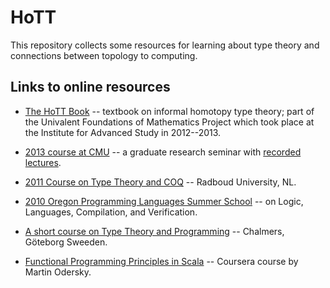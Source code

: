 HoTT
====
This repository collects some resources for learning about type theory and connections between topology to computing.

Links to online resources
-------------------------
+ [The HoTT Book][] -- textbook on informal homotopy type theory; part of the Univalent Foundations of Mathematics Project which took place at the Institute for Advanced Study in 2012--2013.

+ [2013 course at CMU][] -- a graduate research seminar with [recorded lectures][].

+ [2011 Course on Type Theory and COQ][] -- Radboud University, NL.

+ [2010 Oregon Programming Languages Summer School][] -- on Logic, Languages, Compilation, and Verification.

+ [A short course on Type Theory and Programming][] -- Chalmers, Göteborg Sweeden.

+ [Functional Programming Principles in Scala][] -- Coursera course by Martin Odersky.

[The HoTT Book]: https://github.com/HoTT/book
[2013 course at CMU]: http://www.cs.cmu.edu/~rwh/courses/hott/
[recorded lectures]: http://scs.hosted.panopto.com/Panopto/Pages/Sessions/List.aspx#folderID="07756bb0-b872-4a4a-95b1-b77ad206dab3"
[2011 Course on Type Theory and COQ]: http://www.cs.ru.nl/~freek/courses/tt-2011/
[2010 Oregon Programming Languages Summer School]: http://www.cs.uoregon.edu/research/summerschool/summer10/curriculum.html
[A short course on Type Theory and Programming]: http://www.cse.chalmers.se/~bengt/course/typetheory-oneweek.html
[Functional Programming Principles in Scala]: https://www.coursera.org/course/progfun